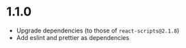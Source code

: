 # 1.1.0

- Upgrade dependencies (to those of `react-scripts@2.1.8`)
- Add eslint and prettier as dependencies